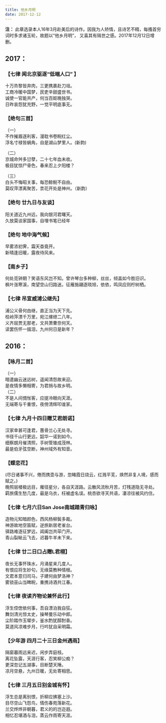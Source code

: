 ```yaml
---
title: 他乡月明
date: 2017-12-12
---
```

**注：** 此章选录本人16年3月赴美后的诗作。因我为人矫情，且诗艺不精，每搔首穷词时多求诸玉轮，故题以“他乡月明”， 又喜其有隔世之感。2017年12月12日增删。  
  
## 2017：  
  
### 【七律 闻北京驱逐“低端人口” 】 
十万烝黎皆弃肉，三更携裹赴刀俎。  
工商冷暖中国梦，民吏辛甜盛世书。  
诚使一官能共产，何当百妪晚独哭。  
日昨哀怨犹充野，一觉平明底事无。  
  

### 【绝句三首】  
（一）  
不作摧眉逐利客，漫耽书卷睨红尘。  
浮名寸禄皆蜗角，自是湖山梦里人。(新韵)

（二）  
京城命舛多愆孽，二十七年血未收。  
极目犹惊尸骨色，春来忍上夕阳楼？

（三）  
白头不悔昭关事，每恐鲸鲵不自由。  
莫叹萍漂离聚苦，柰花开处是神州。（新韵）
  

### 【绝句 廿九日与友谈】  
阳关道近九州远，我向银河君曙天。  
久放莫谈家国事，自埋书笔已经年  
  

### 【绝句 地中海气候】  
早雾浓初霁，霜天杳竟开。  
新晴逢旧暖，露夜待风来。  


### 【南乡子】
何处觅钟期？笑语东风岂不知。曾许琴台多种柳，丝丝，倾盖如今胜旧识。  
枫叶涨寒溪，南望空山归路迷。征雁施翮逐晓旭，依依，鸣凤应则柠树栖。
  
  
### 【七律 吊宣威浦公继先】  
浦公义骨何由继，直正当为天下先。  
桂岭萍漂千万里，宛江缧绁二八年。  
义齐屈贾无那老，文共萧曹奈何天。  
读罢伤怀一搵泪，九州何日是新年？  

  
## 2016：  
  
### 【咏月二首】  
（一）  
暗遣幽云迷远树，遥闻清怨故来迎。  
是夜情多懒相寄，为君捎与故乡明。  
（二）  
不是人间惆怅客，应提冷眼向天涯。  
无端寄与千重恨，夜傍清辉叩谁家。  
  
### 【七律 九月十四日赠艾君朗诺】  
汉家幸甚可逢君，蕙骨兰心无处寻。  
书径千山行更远，韶华一诺到如今。  
细察朗月催清照，手树管锥成茂林。  
最是伯牙弦空断，神州域外有知音。  
  
### 【蝶恋花】  
(尽日诸事不兴，倦而携壶与游，忽睹霞日烧云，红溅平芜，焕然非复人境，感而赋之。)  
晚照层楼极远目，雁径星分，各自天涯路。云散风流秋月苦，灯残道隐无寻处。 羁旅儒生愁几度，最是乌衣，枉被虚名误。桃杏欲寻天共语，凄凉往被风约住。  
  
### 【七律 七月六日San Jose南城踏青归咏】  
造物元知暗颜色，西风杨柳鬓多裁。  
神游故地空笛赋，逆旅新居老雀台。  
驿路难逐征梦远，阊阖岂共荜门开。  
青山裂眦云飞去，迟暮牛羊未下来。  
  
### 【七律 廿二日口占赠L君栩】  
夜长无事怀珠水，月涌星来几度人。  
有恨应将生妙句，无缘莫教种情根。  
文君本意归司马，子建何由梦洛神？  
雾锁巫山当睥睨，重携诗酒共江春。  
  
### 【七律 夜读齐物论兼怀此行】  
浮生倥偬依何事，吾自漂泊我自狂。  
舞剑清光惊太史，操琴曼乐动中郎。  
尘阶踏作玉墀步，釜水酌犹醇酎香。  
莫道风凉难步月，行吟犹自采明霜。  
  
### 【少年游 四月二十三日金州遇雨】  
隔窗暮雨远来迟，闲步弄庭枝。  
离花坠露，天涯行客，忍笑柳公痴？  
更深忽记五湖事，目断楚天陲。  
凉月空悬，九州日暖，无处寄相思。  
  
### 【七律 三月五日别金城有怀】  
浮生总是离别恨，折柳应拂塞上沙。  
目尽空山飞怨鸟，情伤春苑落新花。  
兰交烨烨非朝暮，君义的的岂迩遐。  
相忆忍堪酒与泪，蒸云作雨寄天涯。   
